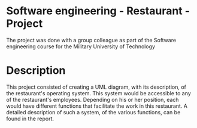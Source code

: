 # Software engineering - Restaurant - Project
The project was done with a group colleague as part of the Software engineering course for the Military University of Technology

# Description
This project consisted of creating a UML diagram, with its description, of the restaurant's operating system. 
This system would be accessible to any of the restaurant's employees. Depending on his or her position, 
each would have different functions that facilitate the work in this restaurant. 
A detailed description of such a system, of the various functions, can be found in the report.
